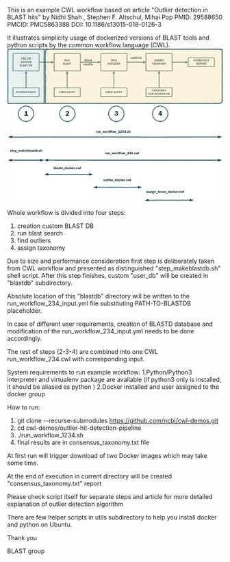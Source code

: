 This is an example CWL workflow based on article
"Outlier detection in BLAST hits" by Nidhi Shah , Stephen F. Altschul,  Mihai Pop
PMID: 29588650 PMCID: PMC5863388 DOI: 10.1186/s13015-018-0126-3

It illustrates simplicity usage of  dockerized versions of BLAST tools and python scripts
by the common workflow language (CWL).
![outliers finding workflow](docs/images/blast_outliers_cwl.png)

Whole workflow is divided into four steps:
1. creation custom BLAST DB 
2. run blast search
3. find outliers
4. assign taxonomy

Due to size and performance consideration first step is deliberately taken from CWL workflow and presented 
as distinguished "step_makeblastdb.sh" shell script. After this step finishes, custom "user_db" will be created 
in "blastdb" subdirectory. 

Absolute location of this "blastdb" directory will be written to the run_workflow_234_input.yml file substituting 
PATH-TO-BLASTDB  placeholder.

In case of different user requirements,  creation of BLASTD database and modification of the run_workflow_234_input.yml
needs to be done accordingly.

The rest of steps (2-3-4)  are combined into one CWL run_workflow_234.cwl  with corresponding input.

System requirements to run example workflow:
1.Python/Python3 interpreter and virtualenv package are available
(if python3 only is installed, it should be aliased as python )
2.Docker installed and user assigned to the docker group

How to run:
1. git clone --recurse-submodules    https://github.com/ncbi/cwl-demos.git
2. cd cwl-demos/outlier-hit-detection-pipeline 
3. ./run_workflow_1234.sh
4. final results are in  consensus_taxonomy.txt file

At first run will trigger download of two Docker images which may take some time.

At the end of execution in current directory will be created "consensus_taxonomy.txt" report

Please check script itself for separate steps and article for more detailed explanation of outlier detection algorithm

There are few helper scripts in utils subdirectory to help you install docker and python on Ubuntu.

Thank you

BLAST group 

